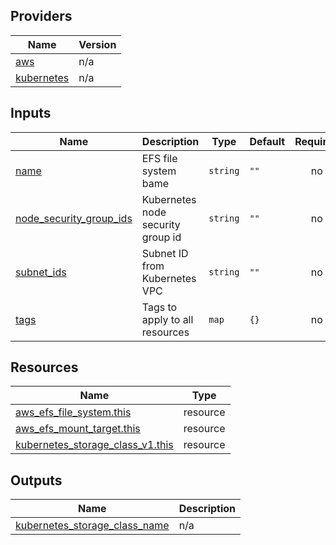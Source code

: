<!-- BEGIN_TF_DOCS -->

## Providers

| Name | Version |
|------|---------|
| <a name="provider_aws"></a> [aws](#provider\_aws) | n/a |
| <a name="provider_kubernetes"></a> [kubernetes](#provider\_kubernetes) | n/a |
## Inputs

| Name | Description | Type | Default | Required |
|------|-------------|------|---------|:--------:|
| <a name="input_name"></a> [name](#input\_name) | EFS file system bame | `string` | `""` | no |
| <a name="input_node_security_group_ids"></a> [node\_security\_group\_ids](#input\_node\_security\_group\_ids) | Kubernetes node security group id | `string` | `""` | no |
| <a name="input_subnet_ids"></a> [subnet\_ids](#input\_subnet\_ids) | Subnet ID from Kubernetes VPC | `string` | `""` | no |
| <a name="input_tags"></a> [tags](#input\_tags) | Tags to apply to all resources | `map` | `{}` | no |
## Resources

| Name | Type |
|------|------|
| [aws_efs_file_system.this](https://registry.terraform.io/providers/hashicorp/aws/latest/docs/resources/efs_file_system) | resource |
| [aws_efs_mount_target.this](https://registry.terraform.io/providers/hashicorp/aws/latest/docs/resources/efs_mount_target) | resource |
| [kubernetes_storage_class_v1.this](https://registry.terraform.io/providers/hashicorp/kubernetes/latest/docs/resources/storage_class_v1) | resource |
## Outputs

| Name | Description |
|------|-------------|
| <a name="output_kubernetes_storage_class_name"></a> [kubernetes\_storage\_class\_name](#output\_kubernetes\_storage\_class\_name) | n/a |
<!-- END_TF_DOCS -->